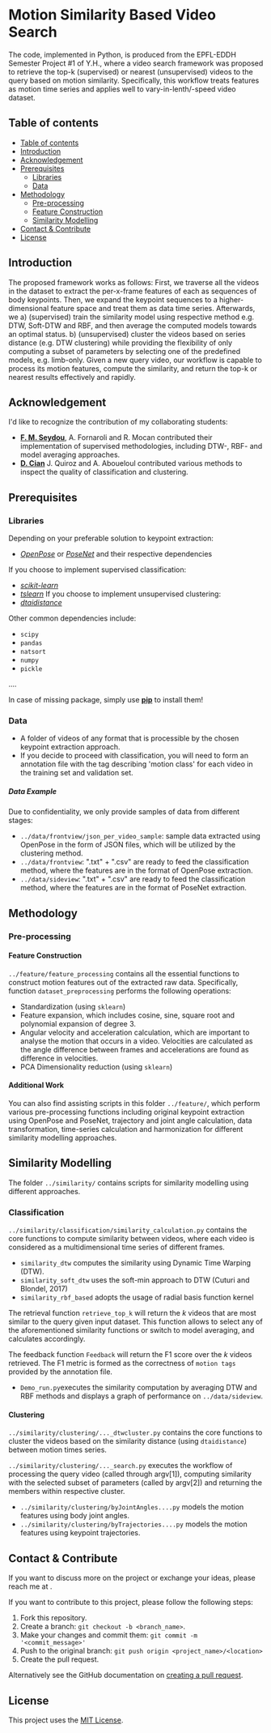 # Motion Similarity Based Video Search

The code, implemented in Python, is produced from the EPFL-EDDH Semester Project #1 of Y.H., where a video search framework was proposed to retrieve the top-k (supervised) or nearest (unsupervised) videos to the query based on motion similarity. Specifically, this workflow treats features as motion time series and applies well to vary-in-lenth/-speed video dataset.


## Table of contents

<!--ts-->
   * [Table of contents](#table-of-contents)
   * [Introduction](#introduction)
   * [Acknowledgement](#acknowledgement)
   * [Prerequisites](#prerequisites)
      * [Libraries](#libs)
      * [Data](#data)
   * [Methodology](#prerequisites)
      * [Pre-processing](#preprocess)
      * [Feature Construction](#feature)
      * [Similarity Modelling](#similarity)
   * [Contact & Contribute](#contact)
   * [License](#license)
<!--te-->



## Introduction
The proposed framework works as follows:
	First, we traverse all the videos in the dataset to extract the per-x-frame features of each as sequences of body keypoints. 
	Then, we expand the keypoint sequences to a higher-dimensional feature space and treat them as data time series. 
	Afterwards, we 
		a) (supervised) train the similarity model using respective method e.g. DTW, Soft-DTW and RBF, and then average the computed models towards an optimal status. 
		b) (unsupervised) cluster the videos based on series distance (e.g. DTW clustering) while providing the flexibility of only computing a subset of parameters by selecting one of the predefined models, e.g. limb-only. 
Given a new query video, our workflow is capable to process its motion features, compute the similarity, and return the top-k or nearest results effectively and rapidly. 


## Acknowledgement

I'd like to recognize the contribution of my collaborating students:
* [**F. M. Seydou**](https://ch.linkedin.com/in/fadel-mamar-seydou-460a43197s), A. Fornaroli and R. Mocan contributed their implementation of supervised methodologies, including DTW-, RBF- and model averaging approaches. 
* [**D. Cian**](https://gitlab.com/davidcian) J. Quiroz and A. Aboueloul contributed various methods to inspect the quality of classification and clustering.


## Prerequisites

### Libraries

Depending on your preferable solution to keypoint extraction:
- [*OpenPose*](https://github.com/CMU-Perceptual-Computing-Lab/openpose) or [*PoseNet*](https://github.com/tensorflow/tfjs-models/tree/master/posenet) and their respective dependencies

If you choose to implement supervised classification:
- [*scikit-learn*](https://scikit-learn.org/stable/)
- [*tslearn*](https://tslearn.readthedocs.io/en/stable/)
If you choose to implement unsupervised clustering:
- [*dtaidistance*](https://dtaidistance.readthedocs.io/en/latest/usage/dtw.html)

Other common dependencies include:
- ```scipy```
- ```pandas```
- ```natsort```
- ```numpy```
- ```pickle```

....

In case of missing package, simply use [**pip**](https://pip.pypa.io/en/stable/reference/pip_install/) to install them! 


### Data

- A folder of videos of any format that is processible by the chosen keypoint extraction approach.
- If you decide to proceed with classification, you will need to form an annotation file with the tag describing 'motion class' for each video in the training set and validation set. 

##### Data Example

Due to confidentiality, we only provide samples of data from different stages:
- ```../data/frontview/json_per_video_sample```: sample data extracted using OpenPose in the form of JSON files, which will be utilized by the clustering method.
- ```../data/frontview```: ".txt" + ".csv" are ready to feed the classification method, where the features are in the format of OpenPose extraction.
- ```../data/sideview```: ".txt" + ".csv" are ready to feed the classification method, where the features are in the format of PoseNet extraction.


## Methodology

### Pre-processing

#### Feature Construction  

```../feature/feature_processing``` contains all the essential functions to construct motion features out of the extracted raw data. Specifically, function ```dataset_preprocessing``` performs the following operations:
- Standardization (using ```sklearn```)
- Feature expansion, which includes cosine, sine, square root and polynomial expansion of degree 3.
- Angular velocity and acceleration calculation, which are important to analyse the motion that occurs in a video. Velocities are calculated as the angle difference between frames and accelerations are found as difference in velocities.
- PCA Dimensionality reduction (using ```sklearn```)


#### Additional Work

You can also find assisting scripts in this folder ```../feature/```, which perform various pre-processing functions including original keypoint extraction using OpenPose and PoseNet, trajectory and joint angle calculation, data transformation, time-series calculation and harmonization for different similarity modelling approaches.


## Similarity Modelling

The folder ```../similarity/``` contains scripts for similarity modelling using different approaches.

### Classification

```../similarity/classification/similarity_calculation.py``` contains the core functions to compute similarity between videos, where each video is considered as a multidimensional time series of different frames.

- ```similarity_dtw``` computes the similarity using Dynamic Time Warping (DTW). 
- ```similarity_soft_dtw``` uses the soft-min approach to DTW (Cuturi and Blondel, 2017)
- ```similarity_rbf_based``` adopts the usage of radial basis function kernel

The retrieval function ```retrieve_top_k``` will return the $k$ videos that are most similar to the query given input dataset. This function allows to select any of the aforementioned similarity functions or switch to model averaging, and calculates accordingly.

The feedback function ```Feedback``` will return the F1 score over the $k$ videos retrieved. The F1 metric is formed as the correctness of ```motion tags``` provided by the annotation file.

- ```Demo_run.py```executes the similarity computation by averaging DTW and RBF methods and displays a graph of performance on ```../data/sideview```.


#### Clustering

```../similarity/clustering/..._dtwcluster.py``` contains the core functions to cluster the videos based on the similarity distance (using ```dtaidistance```) between motion times series.

```../similarity/clustering/..._search.py``` executes the workflow of processing the query video (called through argv[1]), computing similarity with the selected subset of parameters (called by argv[2]) and returning the members within respective cluster. 

- ```../similarity/clustering/byJointAngles....py``` models the motion features using body joint angles. 
- ```../similarity/clustering/byTrajectories....py``` models the motion features using keypoint trajectories. 


## Contact & Contribute

If you want to discuss more on the project or exchange your ideas, please reach me at <rainie dot hym at gmail dot com>. 

If you want to contribute to this project, please follow the following steps:

1. Fork this repository.
2. Create a branch: `git checkout -b <branch_name>`.
3. Make your changes and commit them: `git commit -m '<commit_message>'`
4. Push to the original branch: `git push origin <project_name>/<location>`
5. Create the pull request.

Alternatively see the GitHub documentation on [creating a pull request](https://help.github.com/en/github/collaborating-with-issues-and-pull-requests/creating-a-pull-request).


## License

This project uses the [MIT License](<https://github.com/renie26/CR_motion/blob/main/LICENSE>).
